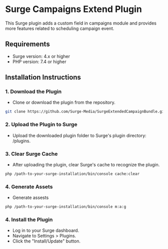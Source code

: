 # Surge Campaigns Extend Plugin

This Surge plugin adds a custom field in campaigns module and provides more features related to scheduling campaign event.

## Requirements
- Surge version: 4.x or higher
- PHP version: 7.4 or higher

## Installation Instructions

### 1. Download the Plugin
- Clone or download the plugin from the repository.

```bash
git clone https://github.com/Surge-Media/SurgeExtendedCampaignBundle.git
```

### 2. Upload the Plugin to Surge
- Upload the downloaded plugin folder to Surge's plugin directory: /plugins.

### 3. Clear Surge Cache
- After uploading the plugin, clear Surge's cache to recognize the plugin.
```bash
php /path-to-your-surge-installation/bin/console cache:clear
```

### 4. Generate Assets
- Generate assests
```bash
php /path-to-your-surge-installation/bin/console m:a:g
```

### 4. Install the Plugin
- Log in to your Surge dashboard.
- Navigate to Settings > Plugins.
- Click the "Install/Update" button.

